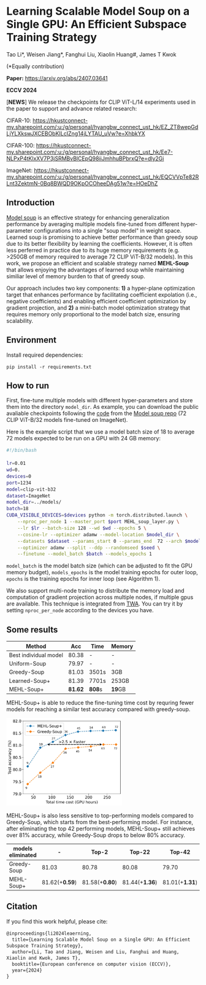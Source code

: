 # Learning Scalable Model Soup on a Single GPU: An Efficient Subspace Training Strategy

Tao Li*, Weisen Jiang*, Fanghui Liu, Xiaolin Huang#, James T Kwok 

(*Equally contribution)

**Paper:** https://arxiv.org/abs/2407.03641

**ECCV 2024**

[**NEWS**] We release the checkpoints for CLIP ViT-L/14 experiments used in the paper to support and advance related research:

CIFAR-10: https://hkustconnect-my.sharepoint.com/:u:/g/personal/hyangbw_connect_ust_hk/EZ_ZT8wepGdLjYLXkswJXCEBObKILcIZng14jLYTAU_uVw?e=XhbkYX

CIFAR-100: https://hkustconnect-my.sharepoint.com/:u:/g/personal/hyangbw_connect_ust_hk/Ee7-NLPxP4tKlxXV7P3jSRMBvBlCEpQ98iiJmhhuBPbrxQ?e=dly2Gi

ImageNet:
https://hkustconnect-my.sharepoint.com/:u:/g/personal/hyangbw_connect_ust_hk/EQCVVpTe82RLnt3ZektmN-0Bq8BWQD9OKpOCOheeDAg51w?e=HOeDhZ

## Introduction
[Model soup](https://proceedings.mlr.press/v162/wortsman22a/wortsman22a.pdf) is an effective strategy for enhancing generalization performance by averaging multiple models fine-tuned from different hyper-parameter configurations into a single "soup model" in weight space. Learned soup is promising to achieve better performance than greedy soup due to its better flexibility by learning the coefficients. However, it is often less perferred in practice due to its huge memory requirements (e.g. >250GB of memory required to average 72 CLIP ViT-B/32 models). In this work, we propose an efficient and scalable strategy named **MEHL-Soup** that allows enjoying the advantages of learned soup while maintaining similiar level of memory burden to that of greedy soup.

Our approach includes two key components: **1)** a hyper-plane optimization target that enhances performance by facilitating coefficient expolation (i.e., negative coefficients) and enabling efficient coefficient optimization by gradient projection, and **2)** a mini-batch model optimization strategy that requires memory only proportional to the model batch size, ensuring scalability.

<!-- The code is raw and still under construction. We will release more friendly interface/implementation in the next couple months. -->

## Environment
Install required dependencies:
```
pip install -r requirements.txt
```

## How to run
First, fine-tune multiple models with different hyper-parameters and store them into the directory `model_dir`. As example, you can download the public avaliable checkpoints following the [code](https://github.com/mlfoundations/model-soups/blob/d5398f181ea51c5cd9d95ebacc6ea7132bb108ec/main.py#L67) from the [Model soup repo](https://github.com/mlfoundations/model-soups/tree/main) (72 CLIP ViT-B/32 models fine-tuned on ImageNet). 

Here is the example script that we use a model batch size of 18 to average 72 models expected to be run on a GPU with 24 GB memory:

```bash
#!/bin/bash

lr=0.01
wd=0.
devices=0
port=1234
model=clip-vit-b32
dataset=ImageNet
model_dir=../models/
batch=18
CUDA_VISIBLE_DEVICES=$devices python -m torch.distributed.launch \
    --nproc_per_node 1 --master_port $port MEHL_soup_layer.py \
    --lr $lr --batch-size 128 --wd $wd --epochs 5 \
    --cosine-lr --optimizer adamw --model-location $model_dir \
    --datasets $dataset --params_start 0 --params_end  72 --arch $model \
    --optimizer adamw --split --ddp --randomseed $seed \
    --finetune --model_batch $batch --models_epochs 1
```

`model_batch` is the model batch size (which can be adjusted to fit the GPU memory budget), 
`models_epochs` is the model training epochs for outer loop,
`epochs` is the training epochs for inner loop (see Algorithm 1).



We also support multi-node training to distribute the memory load and computation of gradient projection across multiple nodes, if multiple gpus are available. This technique is integrated from [TWA](https://github.com/nblt/TWA). You can try it by setting `nproc_per_node` according to the devices you have.

## Some results


Method | Acc | Time | Memory
--- | --- | --- | ---
Best individual model | 80.38 | - | -
Uniform-Soup |79.97 | - | -
Greedy-Soup | 81.03 | 3501s | 3GB
Learned-Soup+ | 81.39 | 7701s | 253GB
MEHL-Soup+ | **81.62** | **808**s | **19**GB

MEHL-Soup+ is able to reduce the fine-tuning time cost by requring fewer models for reaching a similar test accuracy compared with greedy-soup.

<img src="num_model_acc.png" alt="替代文本" width="60%">
<!-- ![Illustration of F-SAM](num_model_acc.png) -->

MEHL-Soup+ is also less sensitive to top-performing models compared to Greedy-Soup, which starts from the best-performing model. For instance, after eliminating the top 42 performing models, MEHL-Soup+ still achieves over 81% accuracy, while Greedy-Soup drops to below 80% accuracy.

models eliminated | - |  Top-2 |  Top-22 | Top-42
---|---|---|---|---
Greedy-Soup |  81.03 |  80.78 |  80.08 |  79.70
MEHL-Soup+ | 81.62(+**0.59**) |  81.58(+**0.80**) | 81.44(+**1.36**) | 81.01(+**1.31**)


## Citation
If you find this work helpful, please cite:
```
@inproceedings{li2024leaerning,
  title={Learning Scalable Model Soup on a Single GPU: An Efficient Subspace Training Strategy},
  author={Li, Tao and Jiang, Weisen and Liu, Fanghui and Huang, Xiaolin and Kwok, James T},
  booktitle={European conference on computer vision (ECCV)},
  year={2024}
}
```